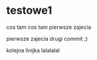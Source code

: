 # testowe1
cos tam cos tam 
pierwsze zajecia

pierwsze zajecia drugi commit ;)

kolejna linijka lalalalal
